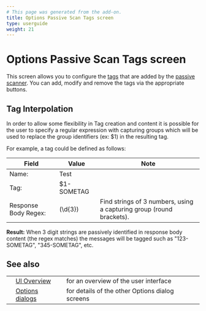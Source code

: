 ```yaml
---
# This page was generated from the add-on.
title: Options Passive Scan Tags screen
type: userguide
weight: 21
---
```


# Options Passive Scan Tags screen


This screen allows you to configure the [tags](/docs/desktop/start/features/tags/) 
that are added by the [passive scanner](/docs/desktop/start/features/pscan/).
You can add, modify and remove the tags via the appropriate buttons.

## Tag Interpolation

In order to allow some flexibility in Tag creation and content it is possible for the user to specify a regular expression with capturing groups which will be used to replace the group identifiers (ex: $1) in the resulting tag.


For example, a tag could be defined as follows:

|        Field         |   Value    |                                 Note                                 |
|----------------------|------------|----------------------------------------------------------------------|
| Name:                | Test       |                                                                      |
| Tag:                 | $1-SOMETAG |                                                                      |
| Response Body Regex: | (\\d{3})   | Find strings of 3 numbers, using a capturing group (round brackets). |

**Result:** When 3 digit strings are passively identified in response body content (the regex matches) the messages will be tagged such as "123-SOMETAG", "345-SOMETAG", etc.

## See also

|   |                                                      |                                                 |
|---|------------------------------------------------------|-------------------------------------------------|
|   | [UI Overview](/docs/desktop/ui/)                     | for an overview of the user interface           |
|   | [Options dialogs](/docs/desktop/ui/dialogs/options/) | for details of the other Options dialog screens |
